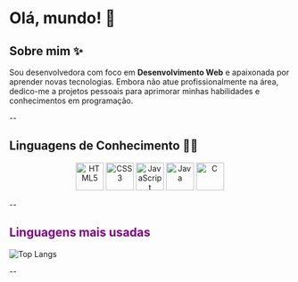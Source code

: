# Olá, mundo! 👋

## Sobre mim ✨
Sou desenvolvedora com foco em **Desenvolvimento Web** e apaixonada por aprender novas tecnologias. Embora não atue profissionalmente na área, dedico-me a projetos pessoais para aprimorar minhas habilidades e conhecimentos em programação.

--

## Linguagens de Conhecimento 👨‍💻
<div align="center">
  <img src="https://cdn.jsdelivr.net/gh/devicons/devicon/icons/html5/html5-original.svg" alt="HTML5" width="50" height="50"/>
  <img src="https://cdn.jsdelivr.net/gh/devicons/devicon/icons/css3/css3-original.svg" alt="CSS3" width="50" height="50"/>
  <img src="https://cdn.jsdelivr.net/gh/devicons/devicon/icons/javascript/javascript-original.svg" alt="JavaScript" width="50" height="50"/>
  <img src="https://cdn.jsdelivr.net/gh/devicons/devicon/icons/java/java-original.svg" alt="Java" width="50" height="50"/>
  <img src="https://cdn.jsdelivr.net/gh/devicons/devicon/icons/c/c-original.svg" alt="C" width="50" height="50"/>
</div>

--

## <span style="color:purple">Linguagens mais usadas</span>

![Top Langs](https://github-readme-stats.vercel.app/api/top-langs/?username=gabrielemaciel&layout=compact&theme=radical)

--
